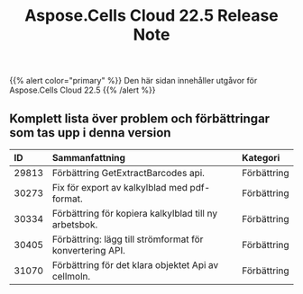 ﻿---
title: Aspose.Cells Cloud 22.5 Release Note
second_title: Aspose.Cells Cloud Documen
type: docs
url: /sv/aspose-cells-cloud-22-5-release-notes/
description: Aspose.Cells Cloud stöder Excel för att skapa, konvertera, sammanfoga, dela, skydda, inre objektoperation och så vidare
weight: 17
---
{{% alert color="primary" %}} 
Den här sidan innehåller utgåvor för Aspose.Cells Cloud 22.5
{{% /alert %}} 
## **Komplett lista över problem och förbättringar som tas upp i denna version**
|**ID**|**Sammanfattning**|**Kategori**|
|:- |:- |:- |
|29813 |Förbättring GetExtractBarcodes api.| Förbättring|
|30273 |Fix för export av kalkylblad med pdf-format.| Förbättring|
|30334 |Förbättring för kopiera kalkylblad till ny arbetsbok.| Förbättring|
|30405 |Förbättring: lägg till strömformat för konvertering API.| Förbättring|
|31070 |Förbättring för det klara objektet Api av cellmoln.| Förbättring|
